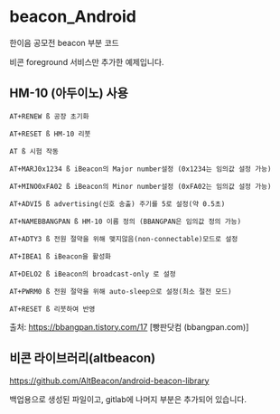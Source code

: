 # beacon_Android

한이음 공모전 beacon 부분 코드

비콘 foreground 서비스만 추가한 예제입니다.

## HM-10 (아두이노) 사용

 
```
AT+RENEW ß 공장 초기화

AT+RESET ß HM-10 리붓

AT ß 시험 작동

AT+MARJ0x1234 ß iBeacon의 Major number설정 (0x1234는 임의값 설정 가능)

AT+MINO0xFA02 ß iBeacon의 Minor number설정 (0xFA02는 임의값 설정 가능)

AT+ADVI5 ß advertising(신호 송출) 주기를 5로 설정(약 0.5초)

AT+NAMEBBANGPAN ß HM-10 이름 정의 (BBANGPAN은 임의값 정의 가능)

AT+ADTY3 ß 전원 절약을 위해 맺지않음(non-connectable)모드로 설정

AT+IBEA1 ß iBeacon을 활성화

AT+DELO2 ß iBeacon의 broadcast-only 로 설정

AT+PWRM0 ß 전원 절약을 위해 auto-sleep으로 설정(최소 절전 모드)

AT+RESET ß 리붓하여 반영
```
 
출처: https://bbangpan.tistory.com/17 [빵판닷컴 (bbangpan.com)]

## 비콘 라이브러리(altbeacon)

https://github.com/AltBeacon/android-beacon-library

백업용으로 생성된 파일이고, gitlab에 나머지 부분은 추가되어 있습니다.

